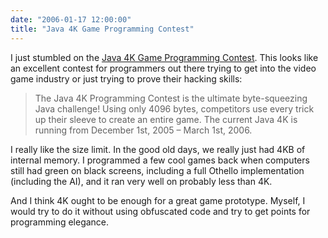 ```yaml
---
date: "2006-01-17 12:00:00"
title: "Java 4K Game Programming Contest"
---
```




I just stumbled on the [Java 4K Game Programming Contest](http://www3.javaunlimited.net/). This looks like an excellent contest for programmers out there trying to get into the video game industry or just trying to prove their hacking skills:

> The Java 4K Programming Contest is the ultimate byte-squeezing Java challenge! Using only 4096 bytes, competitors use every trick up their sleeve to create an entire game. The current Java 4K is running from December 1st, 2005 &#8211; March 1st, 2006.


I really like the size limit. In the good old days, we really just had 4KB of internal memory. I programmed a few cool games back when computers still had green on black screens, including a full Othello implementation (including the AI), and it ran very well on probably less than 4K. 

And I think 4K ought to be enough for a great game prototype. Myself, I would try to do it without using obfuscated code and try to get points for programming elegance. 

